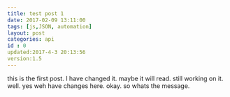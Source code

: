 ```yaml
---
title: test post 1
date: 2017-02-09 13:11:00
tags: [js,JSON, automation]
layout: post
categories: api
id : 0
updated:2017-4-3 20:13:56
version:1.5
---
```


this is the first post. I have changed it. maybe it will read. still working on it. well. yes weh have changes here. okay. so whats the message.